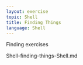 ```yaml
---
layout: exercise
topic: Shell
title: Finding Things 
language: Shell
---
```


Finding exercises

<!--

* Do the following using the Linux/Mac shell or GitBash on Windows and 
enter your answers on [Canvas](https://canvas.okstate.edu/courses/51969/quizzes/107715)


-->

Shell-finding-things-Shell.md